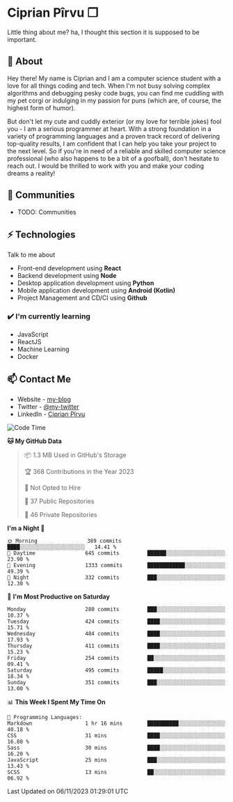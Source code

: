 # Ciprian Pîrvu ❐

Little thing about me? ha, I thought this section it is supposed to be important.

## 🧐 About

Hey there! My name is Ciprian and I am a computer science student with a love for all things coding and tech. When I'm not busy solving complex algorithms and debugging pesky code bugs, you can find me cuddling with my pet corgi or indulging in my passion for puns (which are, of course, the highest form of humor).

But don't let my cute and cuddly exterior (or my love for terrible jokes) fool you - I am a serious programmer at heart. With a strong foundation in a variety of programming languages and a proven track record of delivering top-quality results, I am confident that I can help you take your project to the next level. So if you're in need of a reliable and skilled computer science professional (who also happens to be a bit of a goofball), don't hesitate to reach out. I would be thrilled to work with you and make your coding dreams a reality!

## 👯 Communities

-   TODO: Communities

## ⚡ Technologies

Talk to me about

-   Front-end development using **React**
-   Backend development using **Node**
-   Desktop application development using **Python**
-   Mobile application development using **Android (Kotlin)**
-   Project Management and CD/CI using **Github**

### ✔️ I'm currently learning

-   JavaScript
-   ReactJS
-   Machine Learning
-   Docker

## 📫 Contact Me

-   Website - [my-blog]()
-   Twitter - [@my-twitter]()
-   LinkedIn - [Ciprian Pîrvu](https://www.linkedin.com/in/p%C3%AErvu-ciprian-cristian-4415991b1/)

<!--START_SECTION:waka-->
![Code Time](http://img.shields.io/badge/Code%20Time-1%2C798%20hrs%2034%20mins-blue)

**🐱 My GitHub Data** 

> 📦 1.3 MB Used in GitHub's Storage 
 > 
> 🏆 368 Contributions in the Year 2023
 > 
> 🚫 Not Opted to Hire
 > 
> 📜 37 Public Repositories 
 > 
> 🔑 46 Private Repositories 
 > 
**I'm a Night 🦉** 

```text
🌞 Morning                389 commits         ████░░░░░░░░░░░░░░░░░░░░░   14.41 % 
🌆 Daytime                645 commits         ██████░░░░░░░░░░░░░░░░░░░   23.90 % 
🌃 Evening                1333 commits        ████████████░░░░░░░░░░░░░   49.39 % 
🌙 Night                  332 commits         ███░░░░░░░░░░░░░░░░░░░░░░   12.30 % 
```
📅 **I'm Most Productive on Saturday** 

```text
Monday                   280 commits         ███░░░░░░░░░░░░░░░░░░░░░░   10.37 % 
Tuesday                  424 commits         ████░░░░░░░░░░░░░░░░░░░░░   15.71 % 
Wednesday                484 commits         ████░░░░░░░░░░░░░░░░░░░░░   17.93 % 
Thursday                 411 commits         ████░░░░░░░░░░░░░░░░░░░░░   15.23 % 
Friday                   254 commits         ██░░░░░░░░░░░░░░░░░░░░░░░   09.41 % 
Saturday                 495 commits         █████░░░░░░░░░░░░░░░░░░░░   18.34 % 
Sunday                   351 commits         ███░░░░░░░░░░░░░░░░░░░░░░   13.00 % 
```


📊 **This Week I Spent My Time On** 

```text
💬 Programming Languages: 
Markdown                 1 hr 16 mins        ██████████░░░░░░░░░░░░░░░   40.18 % 
CSS                      31 mins             ████░░░░░░░░░░░░░░░░░░░░░   16.80 % 
Sass                     30 mins             ████░░░░░░░░░░░░░░░░░░░░░   16.20 % 
JavaScript               25 mins             ███░░░░░░░░░░░░░░░░░░░░░░   13.43 % 
SCSS                     13 mins             ██░░░░░░░░░░░░░░░░░░░░░░░   06.92 % 
```


 Last Updated on 06/11/2023 01:29:01 UTC
<!--END_SECTION:waka-->
